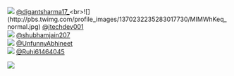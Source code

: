 
 ![](http://pbs.twimg.com/profile_images/1381264119999778816/mR5OCiFM_normal.jpg) [@digantsharma17_](https://twitter.com/digantsharma17_)<br>![](http://pbs.twimg.com/profile_images/1370232235283017730/MIMWhKeq_normal.jpg) [@jtechdev001](https://twitter.com/jtechdev001)<br>![](http://pbs.twimg.com/profile_images/1373487712792051715/bVVjzljU_normal.jpg) [@shubhamjain207](https://twitter.com/shubhamjain207)<br>![](http://pbs.twimg.com/profile_images/1378920724526555140/39dLee02_normal.jpg) [@UnfunnyAbhineet](https://twitter.com/UnfunnyAbhineet)<br>![](http://pbs.twimg.com/profile_images/1382953025300430848/GiGweTa2_normal.jpg) [@Ruhi61464045](https://twitter.com/Ruhi61464045)<br> 

![](https://visitor-badge.laobi.icu/badge?page_id=ponder)
